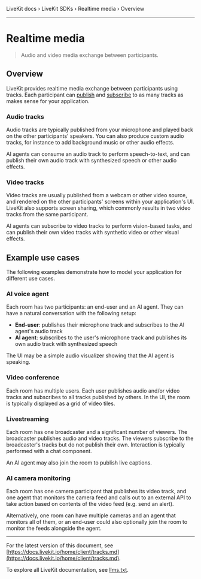 LiveKit docs › LiveKit SDKs › Realtime media › Overview

---

# Realtime media

> Audio and video media exchange between participants.

## Overview

LiveKit provides realtime media exchange between participants using tracks. Each participant can [publish](https://docs.livekit.io/home/client/tracks/publish.md) and [subscribe](https://docs.livekit.io/home/client/tracks/subscribe.md) to as many tracks as makes sense for your application.

### Audio tracks

Audio tracks are typically published from your microphone and played back on the other participants' speakers. You can also produce custom audio tracks, for instance to add background music or other audio effects.

AI agents can consume an audio track to perform speech-to-text, and can publish their own audio track with synthesized speech or other audio effects.

### Video tracks

Video tracks are usually published from a webcam or other video source, and rendered on the other participants' screens within your application's UI. LiveKit also supports screen sharing, which commonly results in two video tracks from the same participant.

AI agents can subscribe to video tracks to perform vision-based tasks, and can publish their own video tracks with synthetic video or other visual effects.

## Example use cases

The following examples demonstrate how to model your application for different use cases.

### AI voice agent

Each room has two participants: an end-user and an AI agent. They can have a natural conversation with the following setup:

- **End-user**: publishes their microphone track and subscribes to the AI agent's audio track
- **AI agent**: subscribes to the user's microphone track and publishes its own audio track with synthesized speech

The UI may be a simple audio visualizer showing that the AI agent is speaking.

### Video conference

Each room has multiple users. Each user publishes audio and/or video tracks and subscribes to all tracks published by others. In the UI, the room is typically displayed as a grid of video tiles.

### Livestreaming

Each room has one broadcaster and a significant number of viewers. The broadcaster publishes audio and video tracks. The viewers subscribe to the broadcaster's tracks but do not publish their own. Interaction is typically performed with a chat component.

An AI agent may also join the room to publish live captions.

### AI camera monitoring

Each room has one camera participant that publishes its video track, and one agent that monitors the camera feed and calls out to an external API to take action based on contents of the video feed (e.g. send an alert).

Alternatively, one room can have multiple cameras and an agent that monitors all of them, or an end-user could also optionally join the room to monitor the feeds alongside the agent.

---


For the latest version of this document, see [https://docs.livekit.io/home/client/tracks.md](https://docs.livekit.io/home/client/tracks.md).

To explore all LiveKit documentation, see [llms.txt](https://docs.livekit.io/llms.txt).